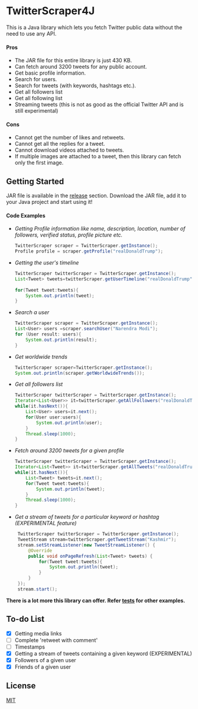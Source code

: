 # TwitterScraper4J

This is a Java library which lets you fetch Twitter public data without the need to use any API.

#### Pros
- The JAR file for this entire library is just 430 KB.
- Can fetch around 3200 tweets for any public account.
- Get basic profile information.
- Search for users.
- Search for tweets (with keywords, hashtags etc.).
- Get all followers list
- Get all following list
- Streaming tweets (this is not as good as the official Twitter API and is still experimental)

#### Cons
- Cannot get the number of likes and retweets.
- Cannot get all the replies for a tweet.
- Cannot download videos attached to tweets.
- If multiple images are attached to a tweet, then this library can fetch only the first image.

## Getting Started
JAR file is available in the [release](https://github.com/NandanDesai/TwitterScraper4J/releases) section. Download the JAR file, add it to your Java project and start using it!

#### Code Examples

 - *Getting Profile information like name, description, location, number of followers, verified status, profile picture etc.*

    ```java
    TwitterScraper scraper = TwitterScraper.getInstance();  
    Profile profile = scraper.getProfile("realDonaldTrump");
   ```

 - *Getting the user's timeline*

    ```java
    TwitterScraper twitterScraper = TwitterScraper.getInstance();  
    List<Tweet> tweets=twitterScraper.getUserTimeline("realDonaldTrump");  
      
    for(Tweet tweet:tweets){  
        System.out.println(tweet);  
    }
    ```
    

 - *Search a user*

    ```java
    TwitterScraper scraper = TwitterScraper.getInstance();  
    List<User> users =scraper.searchUser("Narendra Modi");  
    for (User result: users){  
        System.out.println(result);  
    }
   ```

 - *Get worldwide trends*

    ```java
    TwitterScraper scraper=TwitterScraper.getInstance();  
    System.out.println(scraper.getWorldwideTrends());
    ```
 
 - *Get all followers list*
 
     ```java
     TwitterScraper twitterScraper = TwitterScraper.getInstance();
     Iterator<List<User>> it=twitterScraper.getAllFollowers("realDonaldTrump");
     while(it.hasNext()){
         List<User> users=it.next();
         for(User user:users){
             System.out.println(user);
         }
         Thread.sleep(1000);
     }
     ```
 - *Fetch around 3200 tweets for a given profile*
  
      ```java
      TwitterScraper twitterScraper = TwitterScraper.getInstance();
      Iterator<List<Tweet>> it=twitterScraper.getAllTweets("realDonaldTrump");
      while(it.hasNext()){
          List<Tweet> tweets=it.next();
          for(Tweet tweet:tweets){
              System.out.println(tweet);
          }
          Thread.sleep(1000);
      }
      ```
 - *Get a stream of tweets for a particular keyword or hashtag (EXPERIMENTAL feature)*
  
      ```java
       TwitterScraper twitterScraper = TwitterScraper.getInstance();
       TweetStream stream=twitterScraper.getTweetStream("Kashmir");
       stream.setStreamListener(new TweetStreamListener() {
           @Override
           public void onPageRefresh(List<Tweet> tweets) {
               for(Tweet tweet:tweets){
                   System.out.println(tweet);
               }
           }
       });
       stream.start();
      ```

**There is a lot more this library can offer. Refer [tests](https://github.com/NandanDesai/TwitterScraper4J/tree/master/src/test/java/io/github/nandandesai/tests) for other examples.**
## To-do List
 - [x] Getting media links
 - [ ] Complete 'retweet with comment'
 - [ ] Timestamps
 - [x] Getting a stream of tweets containing a given keyword (EXPERIMENTAL)
 - [x] Followers of a given user
 - [x] Friends of a given user
 
## License
[MIT](https://github.com/NandanDesai/TwitterScraper4J/blob/master/LICENSE)
